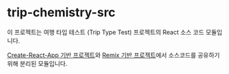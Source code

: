 # trip-chemistry-src

이 프로젝트는 여행 타입 테스트 (Trip Type Test) 프로젝트의 React 소스 코드 모듈입니다. 

[Create-React-App 기반 프로젝트](https://github.com/EAexist/trip-chemistry-cra)와 [Remix 기반 프로젝트](https://github.com/EAexist/trip-chemistry)에서 소스코드를 공유하기 위해 분리된 모듈입니다.
